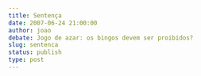 ```yaml
---
title: Sentença
date: 2007-06-24 21:00:00
author: joao
debate: Jogo de azar: os bingos devem ser proibidos?
slug: sentenca
status: publish 
type: post
---
```



